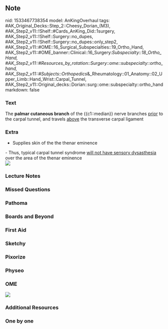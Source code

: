 ## Note
nid: 1533467738354
model: AnKingOverhaul
tags: #AK_Original_Decks::Step_2::Cheesy_Dorian_(M3), #AK_Step2_v11::!Shelf::#Cards_AnKing_Did::1surgery, #AK_Step2_v11::!Shelf::Surgery::no_dupes, #AK_Step2_v11::!Shelf::Surgery::no_dupes::only_step2, #AK_Step2_v11::#OME::16_Surgical_Subspecialties::19_Ortho_Hand, #AK_Step2_v11::#OME_banner::Clinical::16_Surgery:_Subspecialty::18_Ortho_Hand, #AK_Step2_v11::#Resources_by_rotation::Surgery::ome::subspecialty::ortho_hand, #AK_Step2_v11::#Subjects::Orthopedics_&_Rheumatology::01_Anatomy::02_Upper_Limb::Hand_Wrist::Carpal_Tunnel, #AK_Step2_v11::Original_decks::Dorian::surg::ome::subspecialty::ortho_hand
markdown: false

### Text
The <b>palmar cutaneous branch</b> of the {{c1::median}} nerve
branches <u>prior</u> to the carpal tunnel, and travels
<u>above</u> the transverse carpal ligament

### Extra
- Supplies skin of the the thenar eminence
<div>
  - Thus, typical carpal tunnel syndrome <u>will not have sensory
  dysasthesia</u> over the area of the thenar eminence
</div>
<div><img src="paste-605740712591361.jpg"></div>

### Lecture Notes


### Missed Questions


### Pathoma


### Boards and Beyond


### First Aid


### Sketchy


### Pixorize


### Physeo


### OME
<div class="ome-widget">
  <a href=
  "https://onlinemeded.org/spa/surgery-subspecialty/ortho-hand/acquire?ref=anki">
  <img src="_OME_AnkiFlashcards_Lesson_2.png"></a>
</div>

### Additional Resources


### One by one

